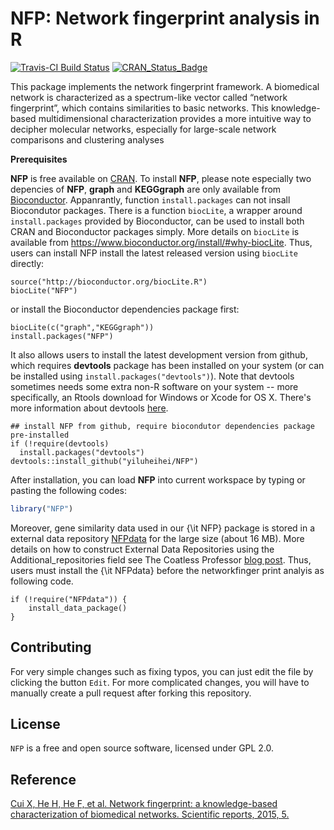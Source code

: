 # NFP: Network fingerprint analysis in R

[![Travis-CI Build Status](https://travis-ci.org/yiluheihei/NFP.svg?branch=master)](https://travis-ci.org/yiluheihei/NFP)
[![CRAN_Status_Badge](http://www.r-pkg.org/badges/version/NFP)](https://cran.r-project.org/package=NFP)

This package implements the network fingerprint framework. A biomedical network is characterized as a spectrum-like vector called “network fingerprint”, which contains similarities to basic networks. This knowledge-based multidimensional characterization provides a more intuitive way to decipher molecular networks, especially for large-scale network comparisons and clustering analyses

**Prerequisites**

**NFP** is free available on [CRAN](https://cran.r-project.org).  To install **NFP**, please note especially two depencies of **NFP**, **graph** and **KEGGgraph** are only available from [Bioconductor](www.bioconductor.org). Appanrantly, function `install.packages` can not insall Biocondutor packages. There is a function `biocLite`, a wrapper around `install.packages`
provided by Bioconductor, can be used to install both CRAN and Bioconductor
packages simply. More details on `biocLite` is available from
https://www.bioconductor.org/install/#why-biocLite. Thus, users can install NFP
install the latest released version using `biocLite` directly:


```
source("http://bioconductor.org/biocLite.R")
biocLite("NFP")
```

or install the  Bioconductor dependencies package first:

```{r,eval=FALSE} 
biocLite(c("graph","KEGGgraph"))
install.packages("NFP")
```

It also allows users to install the latest development version from github, which requires  **devtools** package has been installed on your system (or can be installed using `install.packages("devtools")`). Note that devtools sometimes needs some extra non-R software on your system -- more specifically, an Rtools download for Windows or Xcode for OS X. There's more information about devtools
[here](https://github.com/hadley/devtools).
  
```{r,eval=FALSE}
## install NFP from github, require biocondutor dependencies package pre-installed
if (!require(devtools) 
  install.packages("devtools") 
devtools::install_github("yiluheihei/NFP") 
```


After installation, you can load **NFP** into current workspace by typing or pasting the following codes:

 ```R
library("NFP")
 ```

 Moreover, gene similarity data used in our {\it NFP} package is stored in a external data repository [NFPdata](https://github.com/yiluheihei/datarepo) for the large size (about 16 MB). More details on how to construct External Data Repositories using the Additional\_repositories field see The Coatless Professor [blog post](http://thecoatlessprofessor.com/programming/r-data-packages-in-external-data-repositories-using-the-additional\_repositories-field/). Thus, users must install the {\it NFPdata} before the networkfinger print analyis as following code.

```
if (!require("NFPdata")) {
    install_data_package()
}
```

## Contributing

For very simple changes such as fixing typos, you can just edit the file by clicking the button `Edit`. 
For more complicated changes, you will have to manually create a pull request after forking this repository.
 
## License

`NFP` is a free and open source software, licensed under GPL 2.0.

## Reference

[Cui X, He H, He F, et al. Network fingerprint: a knowledge-based characterization of biomedical networks. Scientific reports, 2015, 5.](http://www.nature.com/articles/srep13286)

